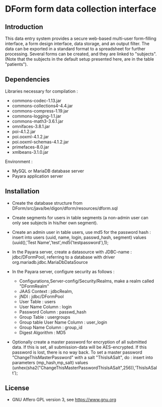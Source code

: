 # DForm form data collection interface

## Introduction
This data entry system provides a secure web-based multi-user form-filling interface, a form design interface, data storage, and an output filter. The data can be exported in a standard format to a spreadsheet for further processing. Several forms can be created, and they are linked to "subjects". (Note that the subjects in the default setup presented here, are in the table "patients").

## Dependencies

Libraries necessary for compilation :

 * commons-codec-1.13.jar
 * commons-collections4-4.4.jar
 * commons-compress-1.19.jar
 * commons-logging-1.1.jar
 * commons-math3-3.6.1.jar
 * omnifaces-3.8.1.jar
 * poi-4.1.2.jar
 * poi.ooxml-4.1.2.jar
 * poi.ooxml-schemas-4.1.2.jar
 * primefaces-8.0.jar
 * xmlbeans-3.1.0.jar

Environment : 
 * MySQL or MariaDB database server
 * Payara application server

## Installation
 * Create the database structure from DForm/src/java/be/digon/dform/resources/dform.sql
 * Create segments for users in table segments (a non-admin user can only see subjects in his/her own segment).
 * Create an admin user in table users, use md5 for the password hash : insert into users (uuid, name, login, passwd_hash, segment) values (uuid(),'Test Name','test',md5('testpassword'),1);
 * In the Payara server, create a datasource with JDBC-name : jdbc/DFormPool, referring to a database with driver org.mariadb.jdbc.MariaDbDataSource
 * In the Payara server, configure security as follows :
   * Configurations,Server-config/Security/Realms, make a realm called "DFormRealm"
   * JAAS Context : jdbcRealm, 
   * jNDI : jdbc/DFormPool
   * User Table : users
   * User Name Column : login
   * Password Column : passwd_hash
   * Group Table : usergroups
   * Group table User Name Column : user_login
   * Group Name Column : group_id
   * Digest Algorithm : MD5


 * Optionally create a master password for encryption of all submitted data. If this is set, all submission-data will be AES-encrypted. If this password is lost, there is no way back. To set a master password "ChangeThisMasterPassword" with a salt "ThisIsASalt", do : insert into parameters (mp_hash,mp_salt) values (unhex(sha2("ChangeThisMasterPasswordThisIsASalt",256)),'ThisIsASalt');

## License
 * GNU Affero GPL version 3, see https://www.gnu.org
